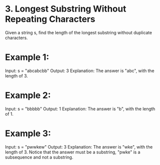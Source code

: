 # 3. Longest Substring Without Repeating Characters

Given a string s, find the length of the longest substring without duplicate characters.

 
# Example 1:

Input: s = "abcabcbb"
Output: 3
Explanation: The answer is "abc", with the length of 3.

# Example 2:

Input: s = "bbbbb"
Output: 1
Explanation: The answer is "b", with the length of 1.

# Example 3:

Input: s = "pwwkew"
Output: 3
Explanation: The answer is "wke", with the length of 3.
Notice that the answer must be a substring, "pwke" is a subsequence and not a substring.